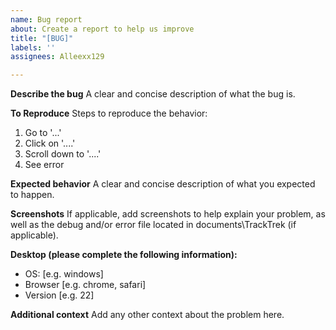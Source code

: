 ```yaml
---
name: Bug report
about: Create a report to help us improve
title: "[BUG]"
labels: ''
assignees: Alleexx129

---
```


**Describe the bug**
A clear and concise description of what the bug is.

**To Reproduce**
Steps to reproduce the behavior:
1. Go to '...'
2. Click on '....'
3. Scroll down to '....'
4. See error

**Expected behavior**
A clear and concise description of what you expected to happen.

**Screenshots**
If applicable, add screenshots to help explain your problem, as well as the debug and/or error file located in documents\TrackTrek (if applicable).

**Desktop (please complete the following information):**
 - OS: [e.g. windows]
 - Browser [e.g. chrome, safari]
 - Version [e.g. 22]

**Additional context**
Add any other context about the problem here.

